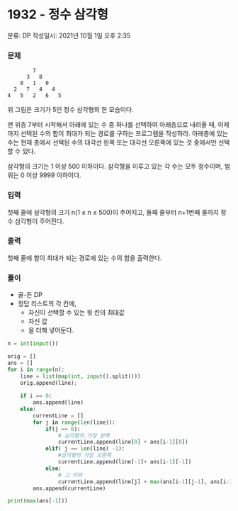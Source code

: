 # 1932 - 정수 삼각형

분류: DP
작성일시: 2021년 10월 1일 오후 2:35

### 문제

```
        7
      3   8
    8   1   0
  2   7   4   4
4   5   2   6   5
```

위 그림은 크기가 5인 정수 삼각형의 한 모습이다.

맨 위층 7부터 시작해서 아래에 있는 수 중 하나를 선택하여 아래층으로 내려올 때, 이제까지 선택된 수의 합이 최대가 되는 경로를 구하는 프로그램을 작성하라. 아래층에 있는 수는 현재 층에서 선택된 수의 대각선 왼쪽 또는 대각선 오른쪽에 있는 것 중에서만 선택할 수 있다.

삼각형의 크기는 1 이상 500 이하이다. 삼각형을 이루고 있는 각 수는 모두 정수이며, 범위는 0 이상 9999 이하이다.

### 입력

첫째 줄에 삼각형의 크기 n(1 ≤ n ≤ 500)이 주어지고, 둘째 줄부터 n+1번째 줄까지 정수 삼각형이 주어진다.

### 출력

첫째 줄에 합이 최대가 되는 경로에 있는 수의 합을 출력한다.

### 풀이

- 골-든 DP
- 정답 리스트의 각 칸에,
    - 자신이 선택할 수 있는 윗 칸의 최대값
    - 자신 값
    - 을 더해 넣어둔다.

```python
n = int(input())

orig = []
ans = []
for i in range(n):
    line = list(map(int, input().split()))
    orig.append(line);
    
    if i == 0:
        ans.append(line)
    else:
        currentLine = []
        for j in range(len(line)):
            if(j == 0):
                # 삼각형의 가장 왼쪽
                currentLine.append(line[0] + ans[i-1][0])
            elif( j == len(line) -1):
                #삼각형의 가장 오른쪽
                currentLine.append(line[-1]+ ans[i-1][-1])
            else:
                # 그 이외
                currentLine.append(line[j] + max(ans[i-1][j-1], ans[i-1][j]))
        ans.append(currentLine)

print(max(ans[-1]))
```